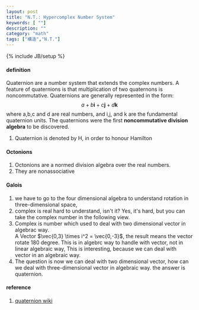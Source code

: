 ```yaml
---
layout: post
title: "N.T.: Hypercomplex Number System"
keywords: [ ""]
description: ""
category: "math"
tags: ["構造","N.T."]
---
```

{% include JB/setup %}

#### definition
Quaternion are a number system that extends the complex numbers. A feature of
quaternions is that multiplication of two quaternons is noncommutative.
Quaternions are generally represented in the form: <br />
$$
a+b \mathbf{i}+c \mathbf{j}+d \mathbf{k}
$$
where a,b,c and d are real numbers, and i,j, and k are the fundamental
quaternion units. The quaternions were the first **noncommutative division 
algebra** to be discovered.

1. Quaternion is denoted by H, in order to honour Hamilton


#### Octonions
1. Octonions are a normed division algebra over the real numbers.
2. They are nonassociative


#### Galois
1. we have to go to the four dimensional algebra to understand rotation in
   three-dimensional space, 
2. complex is real hard to understand, isn't it? Yes, it's hard, but you can
   take the complex number in the following view.
3. Complex is number which used to deal with two dimensional vector in algebrac
way. <br />
A Vector $\vec{0,3} \times i^2 = \vec{0,-3}$, the result means the vector rotate
180 degree. This is in algebrc way to handle with vector, not in linear
algebraic way, This is interesting, because we can deal with vector in an
algebraic way. 
4. The question is now we can deal with two dimensional vector, how can we deal
   with three-dimensional vector in algebraic way. the answer is quaternion.



#### reference
1. [quaternion wiki](https://en.wikipedia.org/wiki/Quaternion)

